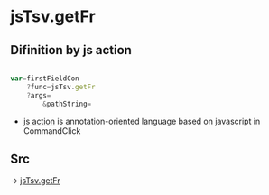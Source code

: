 # jsTsv.getFr

## Difinition by js action

```js.js

var=firstFieldCon
	?func=jsTsv.getFr
	?args=
		&pathString=
```

- [js action]() is annotation-oriented language based on javascript in CommandClick

## Src

-> [jsTsv.getFr](https://github.com/puutaro/CommandClick/blob/master/app/src/main/java/com/puutaro/commandclick/fragment_lib/terminal_fragment/js_interface/tsv/JsTsv.kt#L69)


